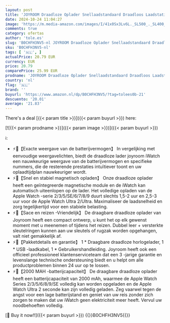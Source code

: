 ```yaml
---
layout: post
title: 'JOYROOM Draadloze Oplader Snellaadstandaard Draadloos Laadstation 2000 mAh draadloze oplader voor Apple Watch-serie 9/8/7/6/5/SE/4/3/2/UItra 2/Ultra  magnetische draadloze oplader  reisbenodigdheden'
date: 2024-10-24 11:04:27
image: 'https://m.media-amazon.com/images/I/41x0Sx3Lv6L._SL500_._SL400_.jpg'
comments: true
category: ofertas
author: 'tole.es'
slug: 'B0CHFH3NV5-nl JOYROOM Draadloze Oplader Snellaadstandaard Draadloos...'
sku: 'B0CHFH3NV5-nl'
tags: [ '🇳🇱', ]
actualPrice: 20.79 EUR
currency: EUR
price: 20.79
comparePrice: 25.99 EUR
prodname: 'JOYROOM Draadloze Oplader Snellaadstandaard Draadloos Laadstation 2000 mAh draadloze oplader voor Apple Watch-serie 9/8/7/6/5/SE/4/3/2/UItra 2/Ultra  magnetische draadloze oplader  reisbenodigdheden'
country: 'nl'
flag: '🇳🇱'
brand: ''
buyurl: 'https://www.amazon.nl/dp/B0CHFH3NV5/?tag=tolees0b-21'
descuento: '20.01'
average: '21.83'
---
```


There's a deal [{{< param title >}}]({{< param buyurl >}})  here:

[![{{< param prodname >}}]({{< param image >}})]({{< param buyurl >}})

ℹ️:

- ⚡🔋【Exacte weergave van de batterijvermogen】 In vergelijking met eenvoudige weergavelichten, biedt de draadloze lader joyroom iWatch een nauwkeurige weergave van de batterijvermogen en specifieke nummers, die de resterende prestaties intuïtiever toont en uw oplaadtijdplan nauwkeuriger wordt.
- ⚡🔋【Snel en stabiel magnetisch opladen】 Onze draadloze oplader heeft een geïntegreerde magnetische module en de iWatch kan automatisch uiteenlopen op de lader. Het volledige opladen van de Apple Watch -serie 2/3/5/SE/6/7/8/9 duurt slechts 1,5-2 uur en 2,5-3 uur voor de Apple Watch Ultra 2/Ultra. Maximaliseer de laadsnelheid en zorg tegelijkertijd voor een stabiele belasting.
- ⚡🔋【Sace en reizen -Vriendelijk】 De draagbare draadloze oplader van Joyroom heeft een compact ontwerp, u kunt het op elk gewenst moment met u meenemen of tijdens het reizen. Dubbel leer + versterkte sleutelringen kunnen aan uw sleutels of rugzak worden opgehangen, valt niet gemakkelijk af.
- ⚡🔋【Pakketdetails en garantie】 1 * Draagbare draadloze horlogelader, 1 * USB -laadkabel, 1 * Gebruikershandleiding. Joyroom heeft ook een officieel professioneel klantenserviceteam dat een 3 -jarige garantie en levenslange technische ondersteuning biedt en u helpt om alle productproblemen binnen 24 uur op te lossen.
- ⚡🔋【2000 MAH -batterijcapaciteit】 De draagbare draadloze oplader heeft een batterijcapaciteit van 2000 mAh, waarmee de Apple Watch Series 2/3/5/6/8/9/SE volledig kan worden opgeladen en de Apple Watch Ultra 2 seconde kan zijn volledig geladen. Zeg vaarwel tegen de angst voor een lage batterijstand en geniet van uw reis zonder zich zorgen te maken dat uw iWatch geen elektriciteit meer heeft. Vervul uw noodbehoeften volledig.

[🛒 Buy it now!!]({{< param buyurl >}})
{{<world>}}B0CHFH3NV5{{</world>}}
